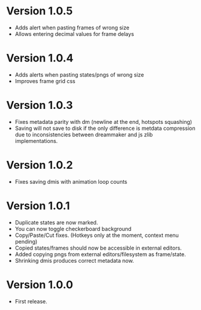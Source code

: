 # Version 1.0.5
- Adds alert when pasting frames of wrong size
- Allows entering decimal values for frame delays

# Version 1.0.4
- Adds alerts when pasting states/pngs of wrong size
- Improves frame grid css 

# Version 1.0.3
- Fixes metadata parity with dm (newline at the end, hotspots squashing)
- Saving will not save to disk if the only difference is metdata compression due to inconsistencies between dreammaker and js zlib implementations.

# Version 1.0.2
- Fixes saving dmis with animation loop counts

# Version 1.0.1
- Duplicate states are now marked.
- You can now toggle checkerboard background
- Copy/Paste/Cut fixes. (Hotkeys only at the moment, context menu pending)
- Copied states/frames should now be accessible in external editors.
- Added copying pngs from external editors/filesystem as frame/state.
- Shrinking dmis produces correct metadata now.

# Version 1.0.0
- First release.